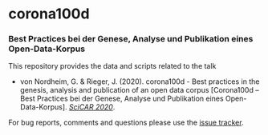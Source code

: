 # corona100d
### Best Practices bei der Genese, Analyse und Publikation eines Open-Data-Korpus

This repository provides the data and scripts related to the talk 

* von Nordheim, G. & Rieger, J. (2020). corona100d - Best practices in the genesis, analysis and publication of an open data corpus [Corona100d – Best Practices bei der Genese, Analyse und Publikation eines Open-Data-Korpus]. [*SciCAR 2020*](https://www.scicar.de/index.php?article_id=28&clang=0).

For bug reports, comments and questions please use the [issue tracker](https://github.com/JonasRieger/zerrspiegel/issues).

